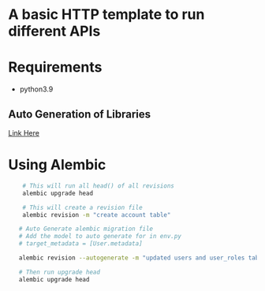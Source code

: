 # A basic HTTP template to run different APIs

# Requirements
- python3.9

## Auto Generation of Libraries
[Link Here](https://github.com/codelorhd/regnify-fastapi-template/tree/main/docs/client-libraries)

# 

# Using Alembic

```sh
    # This will run all head() of all revisions
    alembic upgrade head
```

```sh
    # This will create a revision file
    alembic revision -m "create account table"
```

```sh
   # Auto Generate alembic migration file
   # Add the model to auto generate for in env.py 
   # target_metadata = [User.metadata]

   alembic revision --autogenerate -m "updated users and user_roles table"

   # Then run upgrade head
   alembic upgrade head
```
